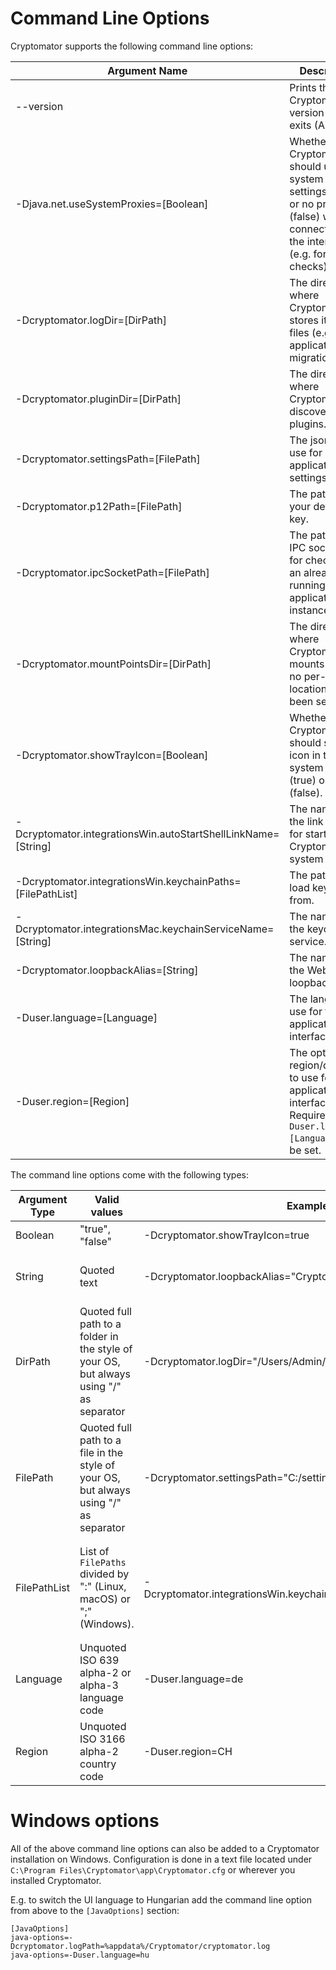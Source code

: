 # Command Line Options

Cryptomator supports the following command line options:

| Argument Name                                                 | Description                                                                                                                                   | OS         |
|---------------------------------------------------------------|-----------------------------------------------------------------------------------------------------------------------------------------------|------------|
| --version                                                     | Prints the Cryptomator version and exits (Alias: `-v`)                                                                                        | Linux, Mac |
| -Djava.net.useSystemProxies=[Boolean]                         | Whether Cryptomator should use the system proxy settings (true) or no proxy (false) when connecting to the internet (e.g. for update checks). | All        |
| -Dcryptomator.logDir=[DirPath]                                | The directory where Cryptomator stores it’s log files (e.g. application log, migration log).                                                  | All        |
| -Dcryptomator.pluginDir=[DirPath]                             | The directory where Cryptomator discovers plugins.                                                                                            | All        |
| -Dcryptomator.settingsPath=[FilePath]                         | The json-file to use for application settings.                                                                                                | All        |
| -Dcryptomator.p12Path=[FilePath]                              | The path to your device key.                                                                                                                  | All        |
| -Dcryptomator.ipcSocketPath=[FilePath]                        | The path to the IPC socket used for checking for an already running application instance.                                                     | All        |
| -Dcryptomator.mountPointsDir=[DirPath]                        | The directory where Cryptomator mounts vaults if no per-vault location has been set.                                                          | All        |
| -Dcryptomator.showTrayIcon=[Boolean]                          | Whether Cryptomator should show an icon in the system tray (true) or not (false).                                                             | All        |
| -Dcryptomator.integrationsWin.autoStartShellLinkName=[String] | The name of the link created for starting Cryptomator at system startup.                                                                      | Win        |
| -Dcryptomator.integrationsWin.keychainPaths=[FilePathList]    | The paths to load keychains from.                                                                                                             | Win        |
| -Dcryptomator.integrationsMac.keychainServiceName=[String]    | The name of the keychain service.                                                                                                             | Mac        |
| -Dcryptomator.loopbackAlias=[String]                          | The name of the WebDAV loopback alias.                                                                                                        | Win        |
| -Duser.language=[Language]                                    | The language to use for the application interface.                                                                                            | All        |
| -Duser.region=[Region]                                        | The optional region/dialect to use for the application interface. Requires `-Duser.language=[Language]` to be set.                            | All        |

The command line options come with the following types:

| Argument Type | Valid values                                                                            | Example                                                               | Notes                                                                                                                       |
|---------------|-----------------------------------------------------------------------------------------|-----------------------------------------------------------------------|-----------------------------------------------------------------------------------------------------------------------------|
| Boolean       | "true", "false"                                                                         | -Dcryptomator.showTrayIcon=true                                       | Boolean values are not quoted.                                                                                              |
| String        | Quoted text                                                                             | -Dcryptomator.loopbackAlias="Cryptomator"                             | Accepted characters/values are not defined by this document.                                                                |
| DirPath       | Quoted full path to a folder in the style of your OS, but always using "/" as separator | -Dcryptomator.logDir="/Users/Admin/Logs"                              | Properties containing "cryptomator" might use substitutions.                                                                |
| FilePath      | Quoted full path to a file in the style of your OS, but always using "/" as separator   | -Dcryptomator.settingsPath="C:/settings.json"                         | Properties containing "cryptomator" might use substitutions.                                                                |
| FilePathList  | List of `FilePaths` divided by ":" (Linux, macOS) or ";" (Windows).                     | -Dcryptomator.integrationsWin.keychainPaths="C:\file.one;C:\file.two" | The entire list is quoted instead of individual entries. Properties containing "cryptomator" might use substitutions.       |
| Language      | Unquoted ISO 639 alpha-2 or alpha-3 language code                                       | -Duser.language=de                                                    | See paragraph "language" [here](https://docs.oracle.com/en/java/javase/20/docs/api/java.base/java/util/Locale.html)         |
| Region        | Unquoted ISO 3166 alpha-2 country code                                                  | -Duser.region=CH                                                      | See paragraph "country (region)" [here](https://docs.oracle.com/en/java/javase/20/docs/api/java.base/java/util/Locale.html) |

# Windows options

All of the above command line options can also be added to a Cryptomator installation on Windows. Configuration is done
in a text file located under `C:\Program Files\Cryptomator\app\Cryptomator.cfg` or wherever you installed Cryptomator.

E.g. to switch the UI language to Hungarian add the command line option from above to the `[JavaOptions]` section:

```
[JavaOptions]
java-options=-Dcryptomator.logPath=%appdata%/Cryptomator/cryptomator.log
java-options=-Duser.language=hu
```